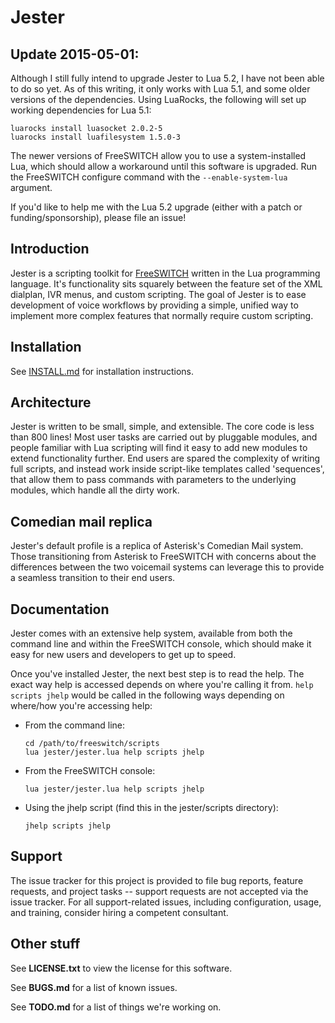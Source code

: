 # Jester

## Update 2015-05-01:

Although I still fully intend to upgrade Jester to Lua 5.2, I have not been
able to do so yet. As of this writing, it only works with Lua 5.1, and some
older versions of the dependencies. Using LuaRocks, the following will set
up working dependencies for Lua 5.1:

```
luarocks install luasocket 2.0.2-5
luarocks install luafilesystem 1.5.0-3
```

The newer versions of FreeSWITCH allow you to use a system-installed Lua,
which should allow a workaround until this software is upgraded. Run
the FreeSWITCH configure command with the <code>--enable-system-lua</code>
argument.

If you'd like to help me with the Lua 5.2 upgrade (either with a patch or
funding/sponsorship), please file an issue!

## Introduction
Jester is a scripting toolkit for [FreeSWITCH](https://freeswitch.org) written in the Lua programming language. It's functionality sits squarely between the feature set of the XML dialplan, IVR menus, and custom scripting. The goal of Jester is to ease development of voice workflows by providing a simple, unified way to implement more complex features that normally require custom scripting.

## Installation
See [INSTALL.md](INSTALL.md) for installation instructions.

## Architecture
Jester is written to be small, simple, and extensible. The core code is less than 800 lines! Most user tasks are carried out by pluggable modules, and people familiar with Lua scripting will find it easy to add new modules to extend functionality further. End users are spared the complexity of writing full scripts, and instead work inside script-like templates called 'sequences', that allow them to pass commands with parameters to the underlying modules, which handle all the dirty work.

## Comedian mail replica
Jester's default profile is a replica of Asterisk's Comedian Mail system. Those transitioning from Asterisk to FreeSWITCH with concerns about the differences between the two voicemail systems can leverage this to provide a seamless transition to their end users.

## Documentation

Jester comes with an extensive help system, available from both the command line and within the FreeSWITCH console, which should make it easy for new users and developers to get up to speed.

Once you've installed Jester, the next best step is to read the help.  The exact way help is accessed depends on where you're calling it from. ```help scripts jhelp``` would be called in the following ways depending on where/how you're accessing help:

 * From the command line:

   ```
   cd /path/to/freeswitch/scripts
   lua jester/jester.lua help scripts jhelp
   ```
 * From the FreeSWITCH console:

   ```
   lua jester/jester.lua help scripts jhelp
   ```
 * Using the jhelp script (find this in the jester/scripts directory):

   ```
   jhelp scripts jhelp
   ```

## Support

The issue tracker for this project is provided to file bug reports, feature requests, and project tasks -- support requests are not accepted via the issue tracker. For all support-related issues, including configuration, usage, and training, consider hiring a competent consultant.

## Other stuff
See **LICENSE.txt** to view the license for this software.

See **BUGS.md** for a list of known issues.

See **TODO.md** for a list of things we're working on.
